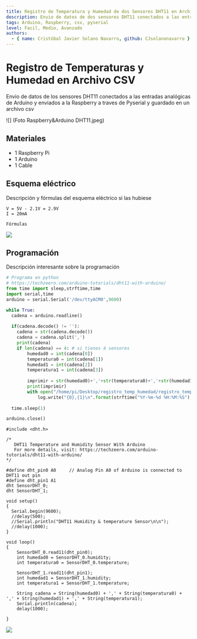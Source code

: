 ```yaml
---
title: Registro de Temperatura y Humedad de dos Sensores DHT11 en Archivo CSV
description: Envio de datos de dos sensores DHT11 conectados a las entradas analógicas de Arduino y enviados a la Raspberry a traves de Pyserial y guardado en un archivo csv
tags: Arduino, Raspberry, csv, pyserial
level: Facil, Medio, Avanzado
authors:
  - { name: Cristóbal Javier Solano Navarro, github: CJsolanonavarro }
---
```


# Registro de Temperaturas y Humedad en Archivo CSV

Envio de datos de los sensores DHT11 conectados a las entradas analógicas de Arduino y enviados a la Raspberry a traves de Pyserial y guardado en un archivo csv

![] (Foto Raspberry&Arduino DHT11.jpeg)

## Materiales

- 1 Raspberry Pi
- 1 Arduino
- 1 Cable

## Esquema eléctrico

Descripción y fórmulas del esquema eléctrico si las hubiese

```
V = 5V - 2.1V = 2.9V
I = 20mA

Fórmulas
```

![](fritzing.png)

## Programación

Descripción interesante sobre la programación

```python
# Programa en python
# https://techzeero.com/arduino-tutorials/dht11-with-arduino/
from time import sleep,strftime,time
import serial,time
arduino = serial.Serial('/dev/ttyACM0',9600)

while True:
  cadena = arduino.readline()
  
  if(cadena.decode() != ''):
    cadena = str(cadena.decode())
    cadena = cadena.split(',')
    print(cadena)
    if len(cadena) == 4: # si tienes 4 sensores
        humedad0 = int(cadena[0])
        temperatura0 = int(cadena[1])
        humedad1 = int(cadena[2])
        temperatura1 = int(cadena[3])
        
        imprimir = str(humedad0)+','+str(temperatura0)+','+str(humedad1)+','+str(temperatura1)
        print(imprimir)
        with open("/home/pi/Desktop/registro_temp_humedad/registro_temp_humedad_08102019_1.csv", "a") as log:#"a" es registro continuo
            log.write("{0},{1}\n".format(strftime("%Y-%m-%d %H:%M:%S"),imprimir))
  
  time.sleep(1)

arduino.close()

```

```arduino
#include <dht.h>

/* 
   DHT11 Temperature and Humidity Sensor With Arduino
   For more details, visit: https://techzeero.com/arduino-tutorials/dht11-with-arduino/
*/

#define dht_pin0 A0     // Analog Pin A0 of Arduino is connected to DHT11 out pin
#define dht_pin1 A1
dht SensorDHT_0;
dht SensorDHT_1;
 
void setup()
{
  Serial.begin(9600);
  //delay(500);
  //Serial.println("DHT11 Humidity & temperature Sensor\n\n");
  //delay(1000);
}
 
void loop()
{
    SensorDHT_0.read11(dht_pin0);
    int humedad0 = SensorDHT_0.humidity;
    int temperatura0 = SensorDHT_0.temperature;
    
    SensorDHT_1.read11(dht_pin1);
    int humedad1 = SensorDHT_1.humidity;
    int temperatura1 = SensorDHT_1.temperature;
    
    String cadena = String(humedad0) + ',' + String(temperatura0) + ',' + String(humedad1) + ',' + String(temperatura1);
    Serial.println(cadena);
    delay(1000);
    
}

```

![](mblock.png)
